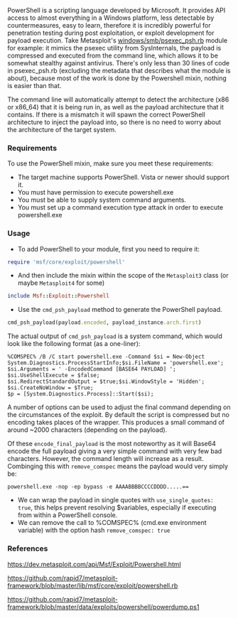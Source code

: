PowerShell is a scripting language developed by Microsoft. It provides API access to almost everything in a Windows platform, less detectable by countermeasures, easy to learn, therefore it is incredibly powerful for penetration testing during post exploitation, or exploit development for payload execution. Take Metasploit's [windows/smb/psexec_psh.rb](https://github.com/rapid7/metasploit-framework/blob/master/modules/exploits/windows/smb/psexec_psh.rb) module for example: it mimics the psexec utility from SysInternals, the payload is compressed and executed from the command line, which allows it to be somewhat stealthy against antivirus. There's only less than 30 lines of code in psexec_psh.rb (excluding the metadata that describes what the module is about), because most of the work is done by the Powershell mixin, nothing is easier than that.

The command line will automatically attempt to detect the architecture (x86 or x86_64) that it is being run in, as well as the payload architecture that it contains. If there is a mismatch it will spawn the correct PowerShell architecture to inject the payload into, so there is no need to worry about the architecture of the target system. 

### Requirements

To use the PowerShell mixin, make sure you meet these requirements:

* The target machine supports PowerShell. Vista or newer should support it.
* You must have permission to execute powershell.exe
* You must be able to supply system command arguments.
* You must set up a command execution type attack in order to execute powershell.exe

### Usage

* To add PowerShell to your module, first you need to require it:

```ruby
require 'msf/core/exploit/powershell'
```

* And then include the mixin within the scope of the ```Metasploit3``` class (or maybe ```Metasploit4``` for some)

```ruby
include Msf::Exploit::Powershell
```

* Use the ```cmd_psh_payload``` method to generate the PowerShell payload.

```ruby
cmd_psh_payload(payload.encoded, payload_instance.arch.first)
```

The actual output of ```cmd_psh_payload``` is a system command, which would look like the following format (as a one-liner):

```
%COMSPEC% /B /C start powershell.exe -Command $si = New-Object
System.Diagnostics.ProcessStartInfo;$si.FileName = 'powershell.exe';
$si.Arguments = ' -EncodedCommand [BASE64 PAYLOAD] ';
$si.UseShellExecute = $false;
$si.RedirectStandardOutput = $true;$si.WindowStyle = 'Hidden';
$si.CreateNoWindow = $True;
$p = [System.Diagnostics.Process]::Start($si);
```

A number of options can be used to adjust the final command depending on the circumstances of the exploit. By default the script is compressed but no encoding takes places of the wrapper. This produces a small command of around ~2000 characters (depending on the payload). 

Of these `encode_final_payload` is the most noteworthy as it will Base64 encode the full payload giving a very simple command with very few bad characters. However, the command length will increase as a result. Combinging this with `remove_comspec` means the payload would very simply be:

`powershell.exe -nop -ep bypass -e AAAABBBBCCCCDDDD.....==`

* We can wrap the payload in single quotes with `use_single_quotes: true`, this helps prevent resolving $variables, especially if executing from within a PowerShell console.
* We can remove the call to %COMSPEC% (cmd.exe environment variable) with the option hash `remove_comspec: true`

### References

https://dev.metasploit.com/api/Msf/Exploit/Powershell.html

https://github.com/rapid7/metasploit-framework/blob/master/lib/msf/core/exploit/powershell.rb

https://github.com/rapid7/metasploit-framework/blob/master/data/exploits/powershell/powerdump.ps1